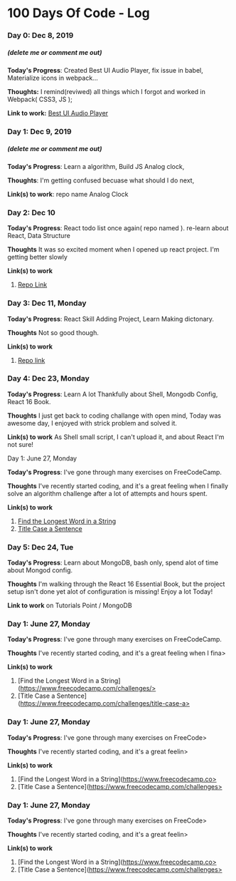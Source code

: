 # 100 Days Of Code - Log

### Day 0: Dec 8, 2019
##### (delete me or comment me out)

**Today's Progress**: Created Best UI Audio Player, fix issue in babel, Materialize icons in webpack...

**Thoughts:** I remind(reviwed) all things which I forgot and worked in Webpack( CSS3, JS );

**Link to work:** [Best UI Audio Player](https://github.com/lifeeric/Best-UI-Audio-Player)

### Day 1: Dec 9, 2019
##### (delete me or comment me out)

**Today's Progress**: Learn a algorithm, Build JS Analog clock,

**Thoughts**: I'm getting confused becuase what should I do next,

**Link(s) to work**: repo name Analog Clock


### Day 2: Dec 10

**Today's Progress**: React todo list once again( repo named ). re-learn about React, Data Structure

**Thoughts** It was so excited moment when I opened up react project. I'm getting better slowly

**Link(s) to work**
1. [Repo Link](https://github.com/lifeeric/React-todo-list-once-again)





### Day 3: Dec 11, Monday

**Today's Progress**: React Skill Adding Project, Learn Making dictonary.

**Thoughts** Not so good though.

**Link(s) to work**
1. [Repo link](https://github.com/lifeeric/React-skill-adding)



### Day 4: Dec 23, Monday

**Today's Progress**: Learn A lot Thankfully about Shell, Mongodb Config, React 16 Book.

**Thoughts** I just get back to coding challange with open mind, Today was awesome day, I enjoyed with strick problem and solved it.

**Link(s) to work**
As Shell small script, I can't upload it, and about React I'm not sure!

Day 1: June 27, Monday

**Today's Progress**: I've gone through many exercises on FreeCodeCamp.

**Thoughts** I've recently started coding, and it's a great feeling when I finally solve an algorithm challenge after a lot of attempts and hours spent.

**Link(s) to work**
1. [Find the Longest Word in a String](https://www.freecodecamp.com/challenges/find-the-longest-word-in-a-string)
2. [Title Case a Sentence](https://www.freecodecamp.com/challenges/title-case-a-sentence)



### Day 5: Dec 24, Tue

**Today's Progress**: Learn about MongoDB, bash only, spend alot of time about Mongod config.

**Thoughts** I'm walking through the React 16 Essential Book, but the project setup isn't done yet alot of configuration is missing!
Enjoy a lot Today!

**Link to work**
on Tutorials Point / MongoDB


### Day 1: June 27, Monday

**Today's Progress**: I've gone through many exercises on FreeCodeCamp.

**Thoughts** I've recently started coding, and it's a great feeling when I fina>

**Link(s) to work**
1. [Find the Longest Word in a String](https://www.freecodecamp.com/challenges/>
2. [Title Case a Sentence](https://www.freecodecamp.com/challenges/title-case-a>



### Day 1: June 27, Monday

**Today's Progress**: I've gone through many exercises on FreeCode>

**Thoughts** I've recently started coding, and it's a great feelin>

**Link(s) to work**
1. [Find the Longest Word in a String](https://www.freecodecamp.co>
2. [Title Case a Sentence](https://www.freecodecamp.com/challenges>


### Day 1: June 27, Monday

**Today's Progress**: I've gone through many exercises on FreeCode>

**Thoughts** I've recently started coding, and it's a great feelin>

**Link(s) to work**
1. [Find the Longest Word in a String](https://www.freecodecamp.co>
2. [Title Case a Sentence](https://www.freecodecamp.com/challenges>


